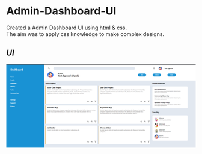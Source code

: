 # Admin-Dashboard-UI
Created a Admin Dashboard UI using html & css.<br />
The aim was to apply css knowledge to make complex designs.

## _UI_
![ui](https://github.com/yash88600/Admin-Dashboard-UI/blob/main/img/ui.png)
